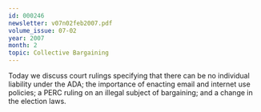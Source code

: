 ```yaml
---
id: 000246
newsletter: v07n02feb2007.pdf
volume_issue: 07-02
year: 2007
month: 2
topic: Collective Bargaining
---
```


Today we discuss court rulings specifying that there can be no individual liability under the ADA; the importance of enacting email and internet use policies; a PERC ruling on an illegal subject of bargaining; and a change in the election laws.
